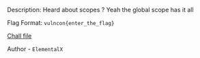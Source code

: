
Description:
Heard about scopes ? Yeah the global scope has it all

Flag Format: `vulncon{enter_the_flag}`

[Chall file](https://mega.nz/file/deR0FT5S#Ke-KM0bEy0i8RJN9O0hyy4m3XHBPSYP9AJczjjlLW2A)

Author - `ElementalX`

